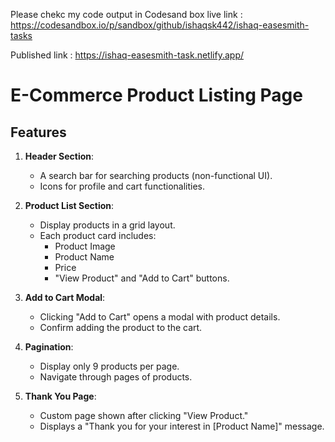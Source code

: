 Please chekc my code output in Codesand box live link : https://codesandbox.io/p/sandbox/github/ishaqsk442/ishaq-easesmith-tasks

Published link : https://ishaq-easesmith-task.netlify.app/ 


# E-Commerce Product Listing Page

## Features

1. **Header Section**:
   - A search bar for searching products (non-functional UI).
   - Icons for profile and cart functionalities.

2. **Product List Section**:
   - Display products in a grid layout.
   - Each product card includes:
     - Product Image
     - Product Name
     - Price
     - "View Product" and "Add to Cart" buttons.

3. **Add to Cart Modal**:
   - Clicking "Add to Cart" opens a modal with product details.
   - Confirm adding the product to the cart.

4. **Pagination**:
   - Display only 9 products per page.
   - Navigate through pages of products.

5. **Thank You Page**:
   - Custom page shown after clicking "View Product."
   - Displays a "Thank you for your interest in [Product Name]" message.
